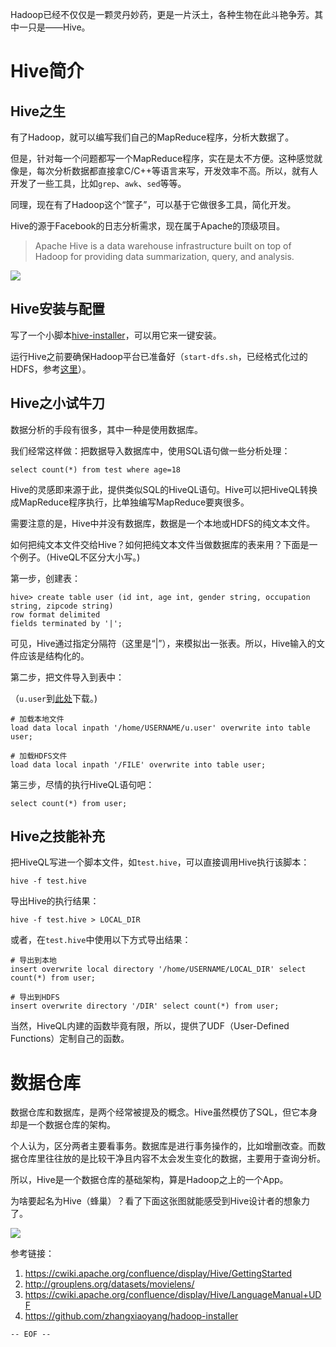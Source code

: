 
Hadoop已经不仅仅是一颗灵丹妙药，更是一片沃土，各种生物在此斗艳争芳。其中一只是——Hive。

<!--more-->

Hive简介
===

Hive之生
---

有了Hadoop，就可以编写我们自己的MapReduce程序，分析大数据了。

但是，针对每一个问题都写一个MapReduce程序，实在是太不方便。这种感觉就像是，每次分析数据都直接拿C/C++等语言来写，开发效率不高。所以，就有人开发了一些工具，比如`grep`、`awk`、`sed`等等。

同理，现在有了Hadoop这个“筐子”，可以基于它做很多工具，简化开发。

Hive的源于Facebook的日志分析需求，现在属于Apache的顶级项目。

>Apache Hive is a data warehouse infrastructure built on top of Hadoop for providing data summarization, query, and analysis.

![](hive-logo.jpg)

Hive安装与配置
---

写了一个小脚本[hive-installer](https://github.com/zhangxiaoyang/hadoop-installer/tree/master/scripts)，可以用它来一键安装。

运行Hive之前要确保Hadoop平台已准备好（`start-dfs.sh`，已经格式化过的HDFS，参考[这里](https://github.com/zhangxiaoyang/hadoop-installer)）。

Hive之小试牛刀
---

数据分析的手段有很多，其中一种是使用数据库。

我们经常这样做：把数据导入数据库中，使用SQL语句做一些分析处理：

```
select count(*) from test where age=18
```

Hive的灵感即来源于此，提供类似SQL的HiveQL语句。Hive可以把HiveQL转换成MapReduce程序执行，比单独编写MapReduce要爽很多。

需要注意的是，Hive中并没有数据库，数据是一个本地或HDFS的纯文本文件。

如何把纯文本文件交给Hive？如何把纯文本文件当做数据库的表来用？下面是一个例子。（HiveQL不区分大小写。)

第一步，创建表：
```
hive> create table user (id int, age int, gender string, occupation string, zipcode string)
row format delimited
fields terminated by '|';

```

可见，Hive通过指定分隔符（这里是“|”），来模拟出一张表。所以，Hive输入的文件应该是结构化的。

第二步，把文件导入到表中：

（`u.user`到[此处](http://files.grouplens.org/datasets/movielens/ml-100k.zip)下载。)

```
# 加载本地文件
load data local inpath '/home/USERNAME/u.user' overwrite into table user;

# 加载HDFS文件
load data local inpath '/FILE' overwrite into table user;
```

第三步，尽情的执行HiveQL语句吧：

```
select count(*) from user;
```

Hive之技能补充
---

把HiveQL写进一个脚本文件，如`test.hive`，可以直接调用Hive执行该脚本：

```
hive -f test.hive
```

导出Hive的执行结果：

```
hive -f test.hive > LOCAL_DIR
```

或者，在`test.hive`中使用以下方式导出结果：

```
# 导出到本地
insert overwrite local directory '/home/USERNAME/LOCAL_DIR' select count(*) from user;

# 导出到HDFS
insert overwrite directory '/DIR' select count(*) from user;
```

当然，HiveQL内建的函数毕竟有限，所以，提供了UDF（User-Defined Functions）定制自己的函数。

数据仓库
===

数据仓库和数据库，是两个经常被提及的概念。Hive虽然模仿了SQL，但它本身却是一个数据仓库的架构。

个人认为，区分两者主要看事务。数据库是进行事务操作的，比如增删改查。而数据仓库里往往放的是比较干净且内容不太会发生变化的数据，主要用于查询分析。

所以，Hive是一个数据仓库的基础架构，算是Hadoop之上的一个App。

为啥要起名为Hive（蜂巢）？看了下面这张图就能感受到Hive设计者的想象力了。

![](数据仓库蜂巢.jpg)

参考链接：

1. <https://cwiki.apache.org/confluence/display/Hive/GettingStarted>
2. <http://grouplens.org/datasets/movielens/>
3. <https://cwiki.apache.org/confluence/display/Hive/LanguageManual+UDF>
4. <https://github.com/zhangxiaoyang/hadoop-installer>

`-- EOF --`
